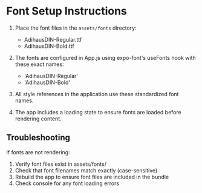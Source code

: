 # Font Setup Instructions

1. Place the font files in the `assets/fonts` directory:
   - AdihausDIN-Regular.ttf
   - AdihausDIN-Bold.ttf

2. The fonts are configured in App.js using expo-font's useFonts hook with these exact names:
   - 'AdihausDIN-Regular'
   - 'AdihausDIN-Bold'

3. All style references in the application use these standardized font names.

4. The app includes a loading state to ensure fonts are loaded before rendering content.

## Troubleshooting

If fonts are not rendering:
1. Verify font files exist in assets/fonts/
2. Check that font filenames match exactly (case-sensitive)
3. Rebuild the app to ensure font files are included in the bundle
4. Check console for any font loading errors